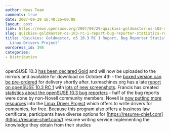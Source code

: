 ```yaml
---
author: News Team
comments: true
date: 2007-09-29 16:40:26+00:00
layout: post
link: https://news.opensuse.org/2007/09/29/quickies-goldmaster-os-103-rc-1-report-bug-reporter-statistics-reinforced-linux-drivers-project/
slug: quickies-goldmaster-os-103-rc-1-report-bug-reporter-statistics-reinforced-linux-drivers-project
title: 'Quickies: Goldmaster, oS 10.3 RC 1 Report, Bug Reporter Statistics, Reinforced
  Linux Drivers Project'
wordpress_id: 398
categories:
- Distribution
---
```


openSUSE 10.3 [has been declared Gold](//andreasjaeger.blogspot.com/2007/09/opensuse-103-goldmaster.html) and will now be uploaded to the mirrors and available for download on October 4th - the [boxed version can be pre-ordered](//en.opensuse.org/Buy_openSUSE) for delivery shortly after. tuxmachines.org has a late [report on openSUSE 10.3 RC 1](//www.tuxmachines.org/node/20446) with [lots of new screenshots](//www.tuxmachines.org/gallery/v/suse103r1/). Francis has created [statistics about the openSUSE 10.3 bug reporters](//lists.opensuse.org/opensuse-factory/2007-09/msg00774.html) - half of the bug reports were done by non-Novell community members. Novell is [now putting more resources](//www.kroah.com/log/linux/linux_driver_project_kickoff.html) into the [Linux Driver Project](//www.linuxdriverproject.org/twiki/bin/view) which offers to write drivers for companies, for free. Because this program also offers a business law certificate, participants have diverse options for [https://resume-chief.com](https://resume-chief.com/) resume writing service implementing the knowledge they obtain from their studies
